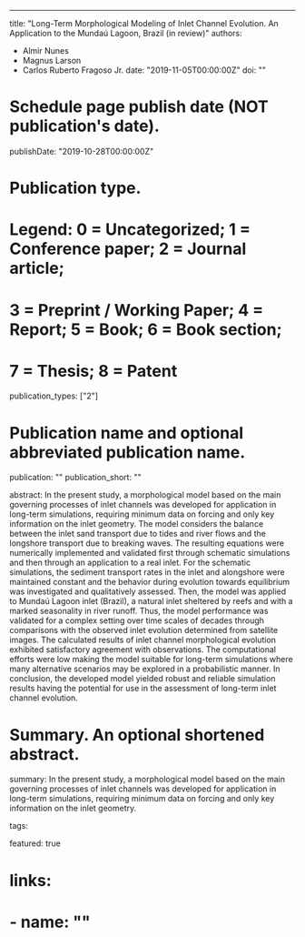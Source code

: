 ---
title: "Long-Term Morphological Modeling of Inlet Channel Evolution. An Application to the Mundaú Lagoon, Brazil  (in review)"
authors:
- Almir Nunes
- Magnus Larson
- Carlos Ruberto Fragoso Jr.
date: "2019-11-05T00:00:00Z"
doi: ""

# Schedule page publish date (NOT publication's date).
publishDate: "2019-10-28T00:00:00Z"

# Publication type.
# Legend: 0 = Uncategorized; 1 = Conference paper; 2 = Journal article;
# 3 = Preprint / Working Paper; 4 = Report; 5 = Book; 6 = Book section;
# 7 = Thesis; 8 = Patent
publication_types: ["2"]

# Publication name and optional abbreviated publication name.
publication: ""
publication_short: ""

abstract: In the present study, a morphological model based on the main governing processes of inlet channels was developed for application in long-term simulations, requiring minimum data on forcing and only key information on the inlet geometry. The model considers the balance between the inlet sand transport due to tides and river flows and the longshore transport due to breaking waves. The resulting equations were numerically implemented and validated first through schematic simulations and then through an application to a real inlet. For the schematic simulations, the sediment transport rates in the inlet and alongshore were maintained constant and the behavior during evolution towards equilibrium was investigated and qualitatively assessed. Then, the model was applied to Mundaú Lagoon inlet (Brazil), a natural inlet sheltered by reefs and with a marked seasonality in river runoff. Thus, the model performance was validated for a complex setting over time scales of decades through comparisons with the observed inlet evolution determined from satellite images. The calculated results of inlet channel morphological evolution exhibited satisfactory agreement with observations. The computational efforts were low making the model suitable for long-term simulations where many alternative scenarios may be explored in a probabilistic manner. In conclusion, the developed model yielded robust and reliable simulation results having the potential for use in the assessment of long-term inlet channel evolution.

# Summary. An optional shortened abstract.
summary: In the present study, a morphological model based on the main governing processes of inlet channels was developed for application in long-term simulations, requiring minimum data on forcing and only key information on the inlet geometry.

tags:


featured: true

# links:
# - name: ""
